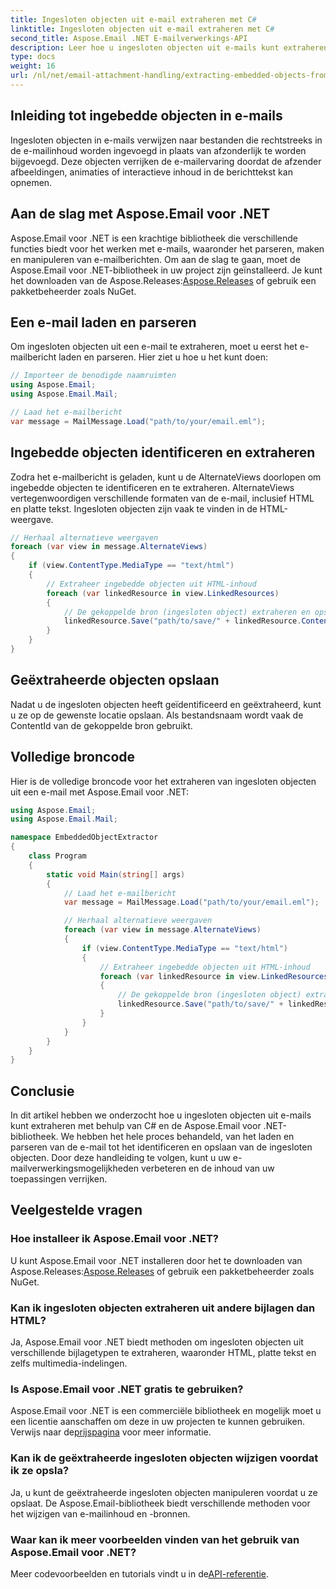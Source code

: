 ```yaml
---
title: Ingesloten objecten uit e-mail extraheren met C#
linktitle: Ingesloten objecten uit e-mail extraheren met C#
second_title: Aspose.Email .NET E-mailverwerkings-API
description: Leer hoe u ingesloten objecten uit e-mails kunt extraheren met C# en Aspose.Email voor .NET. Stapsgewijze handleiding met codevoorbeelden.
type: docs
weight: 16
url: /nl/net/email-attachment-handling/extracting-embedded-objects-from-email-with-csharp/
---
```


## Inleiding tot ingebedde objecten in e-mails

Ingesloten objecten in e-mails verwijzen naar bestanden die rechtstreeks in de e-mailinhoud worden ingevoegd in plaats van afzonderlijk te worden bijgevoegd. Deze objecten verrijken de e-mailervaring doordat de afzender afbeeldingen, animaties of interactieve inhoud in de berichttekst kan opnemen.

## Aan de slag met Aspose.Email voor .NET

 Aspose.Email voor .NET is een krachtige bibliotheek die verschillende functies biedt voor het werken met e-mails, waaronder het parseren, maken en manipuleren van e-mailberichten. Om aan de slag te gaan, moet de Aspose.Email voor .NET-bibliotheek in uw project zijn geïnstalleerd. Je kunt het downloaden van de Aspose.Releases:[Aspose.Releases](https://releases.aspose.com/email/net/) of gebruik een pakketbeheerder zoals NuGet.

## Een e-mail laden en parseren

Om ingesloten objecten uit een e-mail te extraheren, moet u eerst het e-mailbericht laden en parseren. Hier ziet u hoe u het kunt doen:

```csharp
// Importeer de benodigde naamruimten
using Aspose.Email;
using Aspose.Email.Mail;

// Laad het e-mailbericht
var message = MailMessage.Load("path/to/your/email.eml");
```

## Ingebedde objecten identificeren en extraheren

Zodra het e-mailbericht is geladen, kunt u de AlternateViews doorlopen om ingebedde objecten te identificeren en te extraheren. AlternateViews vertegenwoordigen verschillende formaten van de e-mail, inclusief HTML en platte tekst. Ingesloten objecten zijn vaak te vinden in de HTML-weergave.

```csharp
// Herhaal alternatieve weergaven
foreach (var view in message.AlternateViews)
{
    if (view.ContentType.MediaType == "text/html")
    {
        // Extraheer ingebedde objecten uit HTML-inhoud
        foreach (var linkedResource in view.LinkedResources)
        {
            // De gekoppelde bron (ingesloten object) extraheren en opslaan
            linkedResource.Save("path/to/save/" + linkedResource.ContentId);
        }
    }
}
```

## Geëxtraheerde objecten opslaan

Nadat u de ingesloten objecten heeft geïdentificeerd en geëxtraheerd, kunt u ze op de gewenste locatie opslaan. Als bestandsnaam wordt vaak de ContentId van de gekoppelde bron gebruikt.

## Volledige broncode

Hier is de volledige broncode voor het extraheren van ingesloten objecten uit een e-mail met Aspose.Email voor .NET:

```csharp
using Aspose.Email;
using Aspose.Email.Mail;

namespace EmbeddedObjectExtractor
{
    class Program
    {
        static void Main(string[] args)
        {
            // Laad het e-mailbericht
            var message = MailMessage.Load("path/to/your/email.eml");

            // Herhaal alternatieve weergaven
            foreach (var view in message.AlternateViews)
            {
                if (view.ContentType.MediaType == "text/html")
                {
                    // Extraheer ingebedde objecten uit HTML-inhoud
                    foreach (var linkedResource in view.LinkedResources)
                    {
                        // De gekoppelde bron (ingesloten object) extraheren en opslaan
                        linkedResource.Save("path/to/save/" + linkedResource.ContentId);
                    }
                }
            }
        }
    }
}
```

## Conclusie

In dit artikel hebben we onderzocht hoe u ingesloten objecten uit e-mails kunt extraheren met behulp van C# en de Aspose.Email voor .NET-bibliotheek. We hebben het hele proces behandeld, van het laden en parseren van de e-mail tot het identificeren en opslaan van de ingesloten objecten. Door deze handleiding te volgen, kunt u uw e-mailverwerkingsmogelijkheden verbeteren en de inhoud van uw toepassingen verrijken.

## Veelgestelde vragen

### Hoe installeer ik Aspose.Email voor .NET?

 U kunt Aspose.Email voor .NET installeren door het te downloaden van Aspose.Releases:[Aspose.Releases](https://releases.aspose.com/email/net/) of gebruik een pakketbeheerder zoals NuGet. 

### Kan ik ingesloten objecten extraheren uit andere bijlagen dan HTML?

Ja, Aspose.Email voor .NET biedt methoden om ingesloten objecten uit verschillende bijlagetypen te extraheren, waaronder HTML, platte tekst en zelfs multimedia-indelingen.

### Is Aspose.Email voor .NET gratis te gebruiken?

 Aspose.Email voor .NET is een commerciële bibliotheek en mogelijk moet u een licentie aanschaffen om deze in uw projecten te kunnen gebruiken. Verwijs naar de[prijspagina](https://purchase.aspose.com/pricing/email/net) voor meer informatie.

### Kan ik de geëxtraheerde ingesloten objecten wijzigen voordat ik ze opsla?

Ja, u kunt de geëxtraheerde ingesloten objecten manipuleren voordat u ze opslaat. De Aspose.Email-bibliotheek biedt verschillende methoden voor het wijzigen van e-mailinhoud en -bronnen.

### Waar kan ik meer voorbeelden vinden van het gebruik van Aspose.Email voor .NET?

 Meer codevoorbeelden en tutorials vindt u in de[API-referentie](https://reference.aspose.com/email/net/). 